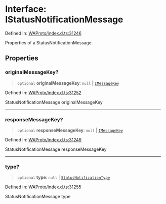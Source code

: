 # Interface: IStatusNotificationMessage

Defined in: [WAProto/index.d.ts:31246](https://github.com/Fokusdotid/Baileys/blob/eb819228f591f9a29a091aefc3a8c91a38d77089/WAProto/index.d.ts#L31246)

Properties of a StatusNotificationMessage.

## Properties

### originalMessageKey?

> `optional` **originalMessageKey**: `null` \| [`IMessageKey`](../../../interfaces/IMessageKey.md)

Defined in: [WAProto/index.d.ts:31252](https://github.com/Fokusdotid/Baileys/blob/eb819228f591f9a29a091aefc3a8c91a38d77089/WAProto/index.d.ts#L31252)

StatusNotificationMessage originalMessageKey

***

### responseMessageKey?

> `optional` **responseMessageKey**: `null` \| [`IMessageKey`](../../../interfaces/IMessageKey.md)

Defined in: [WAProto/index.d.ts:31249](https://github.com/Fokusdotid/Baileys/blob/eb819228f591f9a29a091aefc3a8c91a38d77089/WAProto/index.d.ts#L31249)

StatusNotificationMessage responseMessageKey

***

### type?

> `optional` **type**: `null` \| [`StatusNotificationType`](../namespaces/StatusNotificationMessage/enumerations/StatusNotificationType.md)

Defined in: [WAProto/index.d.ts:31255](https://github.com/Fokusdotid/Baileys/blob/eb819228f591f9a29a091aefc3a8c91a38d77089/WAProto/index.d.ts#L31255)

StatusNotificationMessage type
